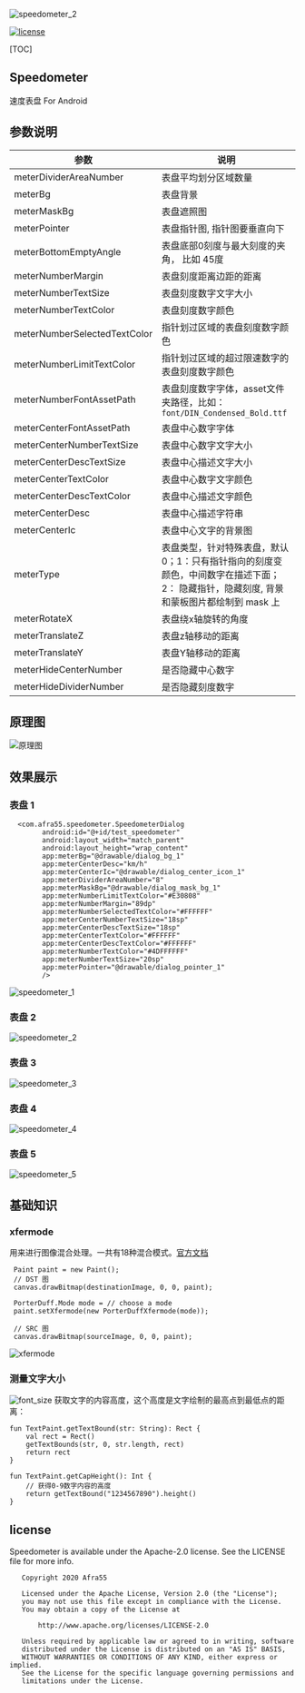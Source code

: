 
![speedometer_2](https://raw.githubusercontent.com/Afra55/Speedometer/master/speedometer_banner.jpeg)

[![license](https://raw.githubusercontent.com/Afra55/Speedometer/master/license.svg)](https://github.com/Afra55/Speedometer/blob/master/LICENSE)

[TOC]



## Speedometer
速度表盘 For Android

## 参数说明

|  参数   | 说明  |
|  ----  | ----  |
| meterDividerAreaNumber  | 表盘平均划分区域数量 |
| meterBg  | 表盘背景   |
| meterMaskBg  | 表盘遮照图   |
| meterPointer  | 表盘指针图, 指针图要垂直向下　   |
| meterBottomEmptyAngle  | 表盘底部0刻度与最大刻度的夹角， 比如 45度 |
| meterNumberMargin  | 表盘刻度距离边距的距离 |
| meterNumberTextSize  | 表盘刻度数字文字大小 |
| meterNumberTextColor  | 表盘刻度数字颜色 |
| meterNumberSelectedTextColor  | 指针划过区域的表盘刻度数字颜色 |
| meterNumberLimitTextColor  | 指针划过区域的超过限速数字的表盘刻度数字颜色 |
| meterNumberFontAssetPath  | 表盘刻度数字字体，asset文件夹路径，比如：`font/DIN_Condensed_Bold.ttf` |
| meterCenterFontAssetPath  | 表盘中心数字字体 |
| meterCenterNumberTextSize  | 表盘中心数字文字大小 |
| meterCenterDescTextSize  | 表盘中心描述文字大小 |
| meterCenterTextColor  | 表盘中心数字文字颜色   |
| meterCenterDescTextColor  | 表盘中心描述文字颜色   |
| meterCenterDesc  | 表盘中心描述字符串 |
| meterCenterIc  | 表盘中心文字的背景图　   |
| meterType  | 表盘类型，针对特殊表盘，默认0；1：只有指针指向的刻度变颜色，中间数字在描述下面；2： 隐藏指针，隐藏刻度, 背景和蒙板图片都绘制到 mask 上  |
| meterRotateX  | 表盘绕x轴旋转的角度   |
| meterTranslateZ  | 表盘z轴移动的距离   |
| meterTranslateY  | 表盘Y轴移动的距离   |
| meterHideCenterNumber  | 是否隐藏中心数字　   |
| meterHideDividerNumber  | 是否隐藏刻度数字　   |

## 原理图
![原理图](https://raw.githubusercontent.com/Afra55/Speedometer/master/schematic_diagram.png)


## 效果展示

### 表盘 1
```
  <com.afra55.speedometer.SpeedometerDialog
        android:id="@+id/test_speedometer"
        android:layout_width="match_parent"
        android:layout_height="wrap_content"
        app:meterBg="@drawable/dialog_bg_1"
        app:meterCenterDesc="km/h"
        app:meterCenterIc="@drawable/dialog_center_icon_1"
        app:meterDividerAreaNumber="8"
        app:meterMaskBg="@drawable/dialog_mask_bg_1"
        app:meterNumberLimitTextColor="#E30808"
        app:meterNumberMargin="89dp"
        app:meterNumberSelectedTextColor="#FFFFFF"
        app:meterCenterNumberTextSize="18sp"
        app:meterCenterDescTextSize="18sp"
        app:meterCenterTextColor="#FFFFFF"
        app:meterCenterDescTextColor="#FFFFFF"
        app:meterNumberTextColor="#4DFFFFFF"
        app:meterNumberTextSize="20sp"
        app:meterPointer="@drawable/dialog_pointer_1"
        />

```

![speedometer_1](https://raw.githubusercontent.com/Afra55/Speedometer/master/gif/speedometer_1.gif)

### 表盘 2

![speedometer_2](https://raw.githubusercontent.com/Afra55/Speedometer/master/gif/speedometer_2.gif)

### 表盘 3

![speedometer_3](https://raw.githubusercontent.com/Afra55/Speedometer/master/gif/speedometer_3.gif)

### 表盘 4

![speedometer_4](https://raw.githubusercontent.com/Afra55/Speedometer/master/gif/speedometer_4.gif)

### 表盘 5
![speedometer_5](https://raw.githubusercontent.com/Afra55/Speedometer/master/gif/speedometer_5.gif)

## 基础知识

### xfermode
用来进行图像混合处理。一共有18种混合模式。[官方文档](https://developer.android.com/reference/android/graphics/PorterDuff.Mode)
```
 Paint paint = new Paint();
 // DST 图
 canvas.drawBitmap(destinationImage, 0, 0, paint);

 PorterDuff.Mode mode = // choose a mode
 paint.setXfermode(new PorterDuffXfermode(mode));

 // SRC 图
 canvas.drawBitmap(sourceImage, 0, 0, paint);
```
![xfermode](https://raw.githubusercontent.com/Afra55/Speedometer/master/doc/picture/xfermode.png)

### 测量文字大小
![font_size](https://raw.githubusercontent.com/Afra55/Speedometer/master/doc/picture/font.png)
获取文字的内容高度，这个高度是文字绘制的最高点到最低点的距离：
```
fun TextPaint.getTextBound(str: String): Rect {
    val rect = Rect()
    getTextBounds(str, 0, str.length, rect)
    return rect
}

fun TextPaint.getCapHeight(): Int {
    // 获得0-9数字内容的高度
    return getTextBound("1234567890").height()
}
```

## license
Speedometer is available under the Apache-2.0 license. See the LICENSE file for more info.
```
   Copyright 2020 Afra55

   Licensed under the Apache License, Version 2.0 (the "License");
   you may not use this file except in compliance with the License.
   You may obtain a copy of the License at

       http://www.apache.org/licenses/LICENSE-2.0

   Unless required by applicable law or agreed to in writing, software
   distributed under the License is distributed on an "AS IS" BASIS,
   WITHOUT WARRANTIES OR CONDITIONS OF ANY KIND, either express or implied.
   See the License for the specific language governing permissions and
   limitations under the License.

```
